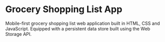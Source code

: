 # Grocery Shopping List App
Mobile-first grocery shopping list web application built in HTML, CSS and JavaScript. Equipped with a persistent data store built using the Web Storage API.
